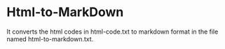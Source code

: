 # Html-to-MarkDown
It converts the html codes in html-code.txt to markdown format in the file named html-to-markdown.txt.
